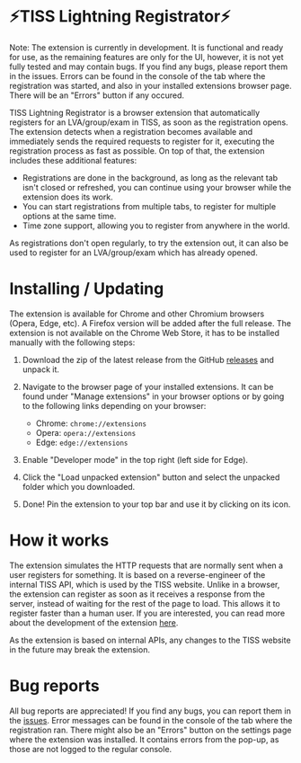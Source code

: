 # ⚡TISS Lightning Registrator⚡

Note: The extension is currently in development. It is functional and ready for use, as the remaining features are only for the UI, however, it is not yet fully tested and may contain bugs. If you find any bugs, please report them in the issues. Errors can be found in the console of the tab where the registration was started, and also in your installed extensions browser page. There will be an "Errors" button if any occured.

TISS Lightning Registrator is a browser extension that automatically registers for an LVA/group/exam in TISS, as soon as the registration opens. The extension detects when a registration becomes available and immediately sends the required requests to register for it, executing the registration process as fast as possible. On top of that, the extension includes these additional features:

- Registrations are done in the background, as long as the relevant tab isn't closed or refreshed, you can continue using your browser while the extension does its work.
- You can start registrations from multiple tabs, to register for multiple options at the same time.
- Time zone support, allowing you to register from anywhere in the world.

As registrations don't open regularly, to try the extension out, it can also be used to register for an LVA/group/exam which has already opened.

# Installing / Updating

The extension is available for Chrome and other Chromium browsers (Opera, Edge, etc). A Firefox version will be added after the full release. The extension is not available on the Chrome Web Store, it has to be installed manually with the following steps:

1. Download the zip of the latest release from the GitHub [releases](https://github.com/The-breakbar/TISS-Lightning-Registrator/releases) and unpack it.
2. Navigate to the browser page of your installed extensions. It can be found under "Manage extensions" in your browser options or by going to the following links depending on your browser:

   - Chrome: `chrome://extensions`
   - Opera: `opera://extensions`
   - Edge: `edge://extensions`

3. Enable "Developer mode" in the top right (left side for Edge).
4. Click the "Load unpacked extension" button and select the unpacked folder which you downloaded.
5. Done! Pin the extension to your top bar and use it by clicking on its icon.

# How it works

The extension simulates the HTTP requests that are normally sent when a user registers for something. It is based on a reverse-engineer of the internal TISS API, which is used by the TISS website. Unlike in a browser, the extension can register as soon as it receives a response from the server, instead of waiting for the rest of the page to load. This allows it to register faster than a human user. If you are interested, you can read more about the development of the extension [here](DEVELOPMENT.md).

As the extension is based on internal APIs, any changes to the TISS website in the future may break the extension.

# Bug reports

All bug reports are appreciated! If you find any bugs, you can report them in the [issues](https://github.com/The-breakbar/TISS-Lightning-Registrator/issues). Error messages can be found in the console of the tab where the registration ran. There might also be an "Errors" button on the settings page where the extension was installed. It contains errors from the pop-up, as those are not logged to the regular console.
